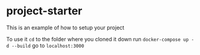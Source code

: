 # project-starter
This is an example of how to setup your project


To use it ```cd``` to the folder where you cloned it down
run ```docker-compose up -d --build```
go to ```localhost:3000```

